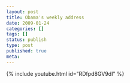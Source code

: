 ```yaml
---
layout: post
title: Obama's weekly address
date: 2009-01-24
categories: []
tags: []
status: publish
type: post
published: true
meta:
---
```

{% include youtube.html id="RDfpd8GV9dI" %}
